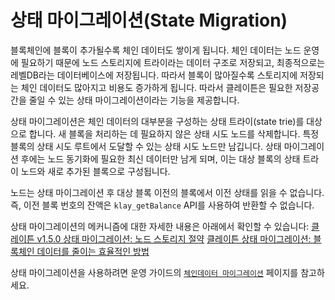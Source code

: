 # 상태 마이그레이션(State Migration)

블록체인에 블록이 추가될수록 체인 데이터도 쌓이게 됩니다. 체인 데이터는 노드 운영에 필요하기 때문에 노드 스토리지에 트라이라는 데이터 구조로 저장되고, 최종적으로는 레벨DB라는 데이터베이스에 저장됩니다. 따라서 블록이 많아질수록 스토리지에 저장되는 체인 데이터도 많아지고 비용도 증가하게 됩니다. 따라서 클레이튼은 필요한 저장공간을 줄일 수 있는 상태 마이그레이션이라는 기능을 제공합니다.

상태 마이그레이션은 체인 데이터의 대부분을 구성하는 상태 트라이(state trie)를 대상으로 합니다. 새 블록을 처리하는 데 필요하지 않은 상태 시도 노드를 삭제합니다. 특정 블록의 상태 시도 루트에서 도달할 수 있는 상태 시도 노드만 남깁니다. 상태 마이그레이션 후에는 노드 동기화에 필요한 최신 데이터만 남게 되며, 이는 대상 블록의 상태 트라이 노드와 새로 추가된 블록으로 구성됩니다.

노드는 상태 마이그레이션 후 대상 블록 이전의 블록에서 이전 상태를 읽을 수 없습니다. 즉, 이전 블록 번호의 잔액은 `klay_getBalance` API를 사용하여 반환할 수 없습니다.

상태 마이그레이션의 메커니즘에 대한 자세한 내용은 아래에서 확인할 수 있습니다:
[클레이튼 v1.5.0 상태 마이그레이션: 노드 스토리지 절약](https://medium.com/klaytn/klaytn-v1-5-0-state-migration-saving-node-storage-1358d87e4a7a)
[클레이튼 상태 마이그레이션: 블록체인 데이터를 줄이는 효율적인 방법](https://medium.com/klaytn/klaytn-state-migration-an-efficient-way-to-reduce-blockchain-data-6615a3b36523)

상태 마이그레이션을 사용하려면 운영 가이드의 [`체인데이터 마이그레이션`](../../nodes/node-migration.md#disk-management-2) 페이지를 참고하세요.